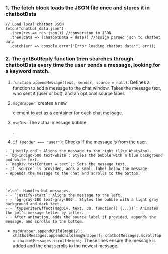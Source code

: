 ### 1. The fetch block loads the JSON file once and stores it in chatbotData

```
// Load local chatbot JSON
fetch("chatbot_data.json")
  .then(res => res.json()) //conversion to JSON
  .then(data => (chatbotData = data)) //assign parsed json to chatbot data
  .catch(err => console.error("Error loading chatbot data:", err)); 
  ```

  ### 2. The getBotReply function then searches through chatbotData every time the user sends a message, looking for a keyword match.



  1. `function appendMessage(text, sender, source = null)`: Defines a function to add a message to the chat window. Takes the message text, who sent it (user or bot), and an optional source label.
  2. `msgWrapper`: creates a new <div> element to act as a container for each chat message.
  3. `msgDiv`: The actual message bubble <div>.

  4. `if (sender === "user")`: Checks if the message is from the user.

    - `justify-end`: Aligns the message to the right (like WhatsApp).
    - `bg-indigo-600 text-white`: Styles the bubble with a blue background and white text.
    - `msgDiv.textContent = text`;: Sets the message text.
    - If `source` is provided, adds a small label below the message.
    - Appends the message to the chat and scrolls to the bottom.



    `else`: Handles bot messages.
    - - `justify-start`: Aligns the message to the left.
    - - `bg-gray-200 text-gray-800`: Styles the bubble with a light gray background and dark text.
    - - `typewriterEffect(msgDiv, text, 30, function() {...})`: Animates the bot’s message letter by letter.
    - - After animation, adds the source label if provided, appends the message, and scrolls to the bottom.

- `msgWrapper.appendChild(msgDiv); chatbotMessages.appendChild(msgWrapper); chatbotMessages.scrollTop = chatbotMessages.scrollHeight`;: These lines ensure the message is added and the chat scrolls to the newest message.




